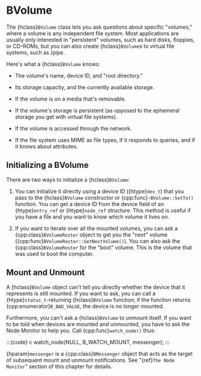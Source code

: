 # BVolume

The {hclass}`BVolume` class lets you ask questions about specific
"volumes," where a volume is any independent file system. Most applications
are usually only interested in "persistent" volumes, such as hard disks,
floppies, or CD-ROMs, but you can also create {hclass}`BVolume`s to virtual
file systems, such as /pipe.

Here's what a {hclass}`BVolume` knows:

- The volume's name, device ID, and "root directory."

- Its storage capacity, and the currently available storage.

- If the volume is on a media that's removable.

- If the volume's storage is persistent (as opposed to the ephemeral
  storage you get with virtual file systems).

- If the volume is accessed through the network.

- If the file system uses MIME as file types, if it responds to queries,
  and if it knows about attributes.

## Initializing a BVolume

There are two ways to initialize a {hclass}`BVolume`:

1. You can initialize it directly using a device ID ({htype}`dev_t`) that
  you pass to the {hclass}`BVolume` constructor or
  {cpp:func}`~BVolume::SetTo()` function. You can get a device ID from the
  device field of an {htype}`entry_ref` or {htype}`node_ref` structure.
  This method is useful if you have a file and you want to know which
  volume it lives on.

2. If you want to iterate over all the mounted volumes, you can ask a
  {cpp:class}`BVolumeRoster` object to get you the "next" volume
  ({cpp:func}`BVolumeRoster::GetNextVolume()`). You can also ask the
  {cpp:class}`BVolumeRoster` for the "boot" volume. This is the volume that
  was used to boot the computer.

## Mount and Unmount

A {hclass}`BVolume` object can't tell you directly whether the device that
it represents is still mounted. If you want to ask, you can call a
{htype}`status_t`-returning {hclass}`BVolume` function; if the function
returns {cpp:enumerator}`B_BAD_VALUE`, the device is no longer mounted.

Furthermore, you can't ask a {hclass}`BVolume` to unmount itself. If you
want to be told when devices are mounted and unmounted, you have to ask the
Node Monitor to help you. Call {cpp:func}`watch_node()` thus:

:::{code} c
watch_node(NULL, B_WATCH_MOUNT, messenger);
:::

{hparam}`messenger` is a {cpp:class}`BMessenger` object that acts as the
target of subsequent mount and unmount notifications. See "{ref}`The Node
Monitor`" section of this chapter for details.
